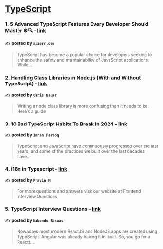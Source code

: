 
<h1><a href=https://medium.com/tag/typescript-tips/recommended target="_blank" rel="noopener noreferrer">TypeScript</a></h1>
<h3>1. 5 Advanced TypeScript Features Every Developer Should Master ⚙️🔍 - <a href="https://medium.com/@asierr/5-advanced-typescript-features-every-developer-should-master-️-932968e01ec1" target="_blank" rel="noopener noreferrer">link</a></h3>

✍️ **posted by `asierr.dev`**

<blockquote>TypeScript has become a popular choice for developers seeking to enhance the safety and maintainability of JavaScript applications. While…</blockquote>

<h3>2. Handling Class Libraries in Node.js (With and Without TypeScript) - <a href="https://medium.com/better-programming/handling-class-libraries-in-node-js-with-and-without-typescript-39b73b2186b6" target="_blank" rel="noopener noreferrer">link</a></h3>

✍️ **posted by `Chris Bauer`**

<blockquote>Writing a node class library is more confusing than it needs to be. Here’s a guide</blockquote>

<h3>3. 10 Bad TypeScript Habits To Break In 2024 - <a href="https://medium.com/gitconnected/10-bad-typescript-habits-to-break-in-2024-4301c67f2ae0" target="_blank" rel="noopener noreferrer">link</a></h3>

✍️ **posted by `Imran Farooq`**

<blockquote>TypeScript and JavaScript have continuously progressed over the last years, and some of the practices we built over the last decades have…</blockquote>

<h3>4. i18n in Typescript - <a href="https://medium.com/@frontendinterviewquestions/i18n-in-typescript-9adedc9cf106" target="_blank" rel="noopener noreferrer">link</a></h3>

✍️ **posted by `Pravin M`**

<blockquote>For more questions and answers visit our website at Frontend Interview Questions</blockquote>

<h3>5. TypeScript Interview Questions - <a href="https://medium.com/@nabendu82/typescript-interview-questions-80d4bb1e9733" target="_blank" rel="noopener noreferrer">link</a></h3>

✍️ **posted by `Nabendu Biswas`**

<blockquote>Nowadays most modern ReactJS and NodeJS apps are created using TypeScript. Angular was already having it in-built. So, you go for a Reactt…</blockquote>

